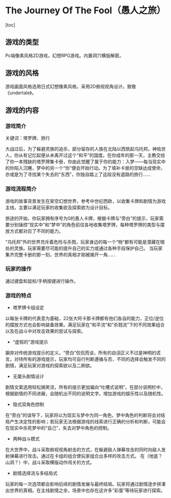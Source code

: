 # The Journey Of The Fool（愚人之旅）

[toc]

## 游戏的类型
Pc端像素风格2D游戏，幻想RPG游戏。内置洞穴横版解密。
## 游戏的风格
游戏画面风格选用日式幻想像素风格，采用2D俯视视角设计。致敬《undertale》。
## 游戏的内容
### 游戏简介
关键词：塔罗牌、旅行

大战过后，为了躲避灵族的追杀，部分留存的人族在北陆以西筑起乌托邦。神佑世人，你从有记忆起便从未离开过这个“和平”的国度。在你成年的那一天，主教交给了你一本残缺的塔罗牌集卡册，你由此觉醒了属于你的能力：入梦——每当现实中的你陷入沉睡，梦中的另一个“你”便会开始行动。为了填补卡册的空缺达成使命，亦或是为了寻找某个失去的“东西”，你独自踏上了这段没有退路的旅行……
### 游戏流程简介
游戏的故事背景发生在架空幻想世界，参考中世纪西欧，以收集卡牌和剧情为游戏主线，主要以满足玩家的收集欲及探索欲为设计目标。

旅途的开始，你玩家拥有序号为0的愚人卡牌，根据卡牌与“旁白”的提示，玩家需要分别操控“现实中”和“梦中”的角色前往各地收集塔罗牌，每种塔罗牌的类型与摆放方式都对应了不同的能力。

“乌托邦”外的世界充斥着危险与杀戮，玩家身边的每一个“物”都有可能是潜藏在暗处的灵族。玩家需要尽可能的提升自己的实力或通过各种手段保护自己。
当玩家集齐完整卡册的那一刻，世界的真相才刚被揭开一角……
### 玩家的操作
通过键盘和鼠标/手柄按键进行操作。
### 游戏的特点
* 塔罗牌卡组设定

以每张卡牌的代表意为基础，22张大阿卡那卡牌都有他们各自的能力，正位/逆位的摆放方式也会影响装备效果。满足玩家在“和平流”和“杀戮流”下的不同效果组合以及在战斗中对攻击效果的尝试与探索。
* “虚假的”游戏提示

摒弃对传统游戏提示的定义。“旁白”侃侃而谈，所有的自诩正义不过是神明的谎言。对待所有的游戏提示，玩家均可自行判断遵循与否，不同的选择会触发不同的剧情，满足玩家对游戏的探索欲以及二刷欲。
* 无厘头剧情设计

剧情文案选用轻松搞笑流，所有的提示更加偏向“吐槽式说明”。在部分说明栏中，根据剧情的不同进展，会随机出不同的说明文字。增加游戏的娱乐性以及随机性。
* 隐式双角色控制

在“旁白”的误导下，玩家将以为现实与梦中为同一角色，梦中角色的判断将会对结局产生决定性的影响；若玩家无法根据游戏的线索进行正确的分析和判断，可能会在现实中杀死梦中的“自己”，失去对梦中角色的控制。
* 两种战斗模式

在大世界中，战斗采取俯视视角射击的方式，在躲避敌人弹幕攻击的同时向敌人发射弹幕进行攻击。通过在卡组的组合使玩家组合出多样的攻击方式。
在（地底？山洞？）中，战斗采取横版动作闯关的方式。
* 剧情选择流与多结局式

玩家的每一次选项都会影响后续的剧情发展与最终结局。玩家将通过剧情逐步拼凑出世界的真相。在主线剧情之余，场景中也存在这许多“彩蛋”等待玩家进行探索。